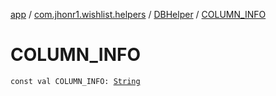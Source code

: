 [app](../../index.md) / [com.jhonr1.wishlist.helpers](../index.md) / [DBHelper](index.md) / [COLUMN_INFO](./-c-o-l-u-m-n_-i-n-f-o.md)

# COLUMN_INFO

`const val COLUMN_INFO: `[`String`](https://kotlinlang.org/api/latest/jvm/stdlib/kotlin/-string/index.html)